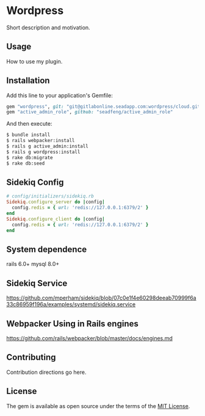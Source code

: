 # Wordpress
Short description and motivation.

## Usage
How to use my plugin.

## Installation
Add this line to your application's Gemfile:

```ruby
gem "wordpress", git: "git@gitlabonline.seadapp.com:wordpress/cloud.git"
gem "active_admin_role", github: "seadfeng/active_admin_role"
```

And then execute:
```bash
$ bundle install 
$ rails webpacker:install
$ rails g active_admin:install
$ rails g wordpress:install
$ rake db:migrate
$ rake db:seed
```

## Sidekiq Config
```ruby
# config/initializers/sidekiq.rb
Sidekiq.configure_server do |config|
  config.redis = { url: 'redis://127.0.0.1:6379/2' } 
end
Sidekiq.configure_client do |config|
  config.redis = { url: 'redis://127.0.0.1:6379/2' }
end
```

## System dependence
rails 6.0+
mysql 8.0+


## Sidekiq Service

https://github.com/mperham/sidekiq/blob/07c0e1f4e60298deeab70999f6a33c86959f196a/examples/systemd/sidekiq.service

## Webpacker Using in Rails engines

https://github.com/rails/webpacker/blob/master/docs/engines.md

## Contributing
Contribution directions go here.

## License
The gem is available as open source under the terms of the [MIT License](https://opensource.org/licenses/MIT).
